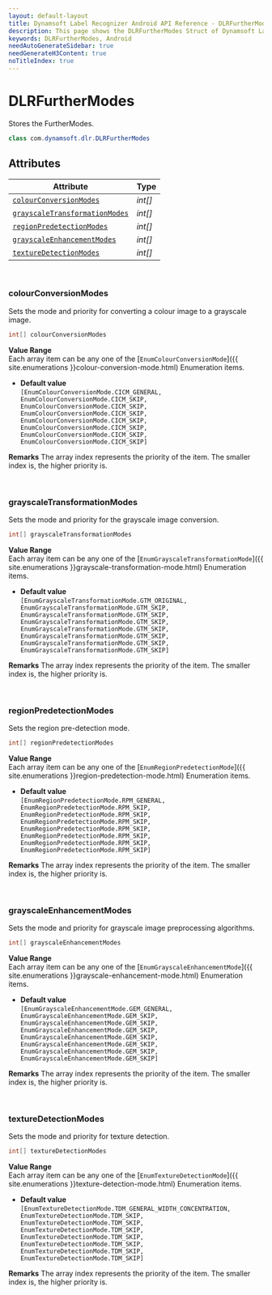 ```yaml
---
layout: default-layout
title: Dynamsoft Label Recognizer Android API Reference - DLRFurtherModes Struct
description: This page shows the DLRFurtherModes Struct of Dynamsoft Label Recognizer for Android SDK.
keywords: DLRFurtherModes, Android
needAutoGenerateSidebar: true
needGenerateH3Content: true
noTitleIndex: true
---
```



# DLRFurtherModes
Stores the FurtherModes. 

```java
class com.dynamsoft.dlr.DLRFurtherModes
```

## Attributes
  
| Attribute | Type |
|---------- | ---- |
| [`colourConversionModes`](#colourconversionmodes) |  *int\[\]* |
| [`grayscaleTransformationModes`](#grayscaletransformationmodes) |  *int\[\]* |
| [`regionPredetectionModes`](#regionpredetectionmodes) |  *int\[\]* |
| [`grayscaleEnhancementModes`](#grayscaleenhancementmodes) |  *int\[\]* | 
| [`textureDetectionModes`](#texturedetectionmodes) | *int\[\]* |


&nbsp;

### colourConversionModes
Sets the mode and priority for converting a colour image to a grayscale image.

```java
int[] colourConversionModes
```

**Value Range**  
   Each array item can be any one of the [`EnumColourConversionMode`]({{ site.enumerations }}colour-conversion-mode.html) Enumeration items. 
     
- **Default value**  
   `[EnumColourConversionMode.CICM_GENERAL, EnumColourConversionMode.CICM_SKIP, EnumColourConversionMode.CICM_SKIP, EnumColourConversionMode.CICM_SKIP, EnumColourConversionMode.CICM_SKIP, EnumColourConversionMode.CICM_SKIP, EnumColourConversionMode.CICM_SKIP, EnumColourConversionMode.CICM_SKIP]`  
     
**Remarks**
   The array index represents the priority of the item. The smaller index is, the higher priority is.  

&nbsp;

### grayscaleTransformationModes
Sets the mode and priority for the grayscale image conversion.

```csharp
int[] grayscaleTransformationModes
```

**Value Range**  
   Each array item can be any one of the [`EnumGrayscaleTransformationMode`]({{ site.enumerations }}grayscale-transformation-mode.html) Enumeration items. 
     
- **Default value**  
   `[EnumGrayscaleTransformationMode.GTM_ORIGINAL, EnumGrayscaleTransformationMode.GTM_SKIP, EnumGrayscaleTransformationMode.GTM_SKIP, EnumGrayscaleTransformationMode.GTM_SKIP, EnumGrayscaleTransformationMode.GTM_SKIP, EnumGrayscaleTransformationMode.GTM_SKIP, EnumGrayscaleTransformationMode.GTM_SKIP, EnumGrayscaleTransformationMode.GTM_SKIP]`  
     
**Remarks**
   The array index represents the priority of the item. The smaller index is, the higher priority is.  

&nbsp;

### regionPredetectionModes
Sets the region pre-detection mode.

```java
int[] regionPredetectionModes
```

**Value Range**  
   Each array item can be any one of the [`EnumRegionPredetectionMode`]({{ site.enumerations }}region-predetection-mode.html) Enumeration items.  
     
- **Default value**  
   `[EnumRegionPredetectionMode.RPM_GENERAL, EnumRegionPredetectionMode.RPM_SKIP, EnumRegionPredetectionMode.RPM_SKIP, EnumRegionPredetectionMode.RPM_SKIP, EnumRegionPredetectionMode.RPM_SKIP, EnumRegionPredetectionMode.RPM_SKIP, EnumRegionPredetectionMode.RPM_SKIP, EnumRegionPredetectionMode.RPM_SKIP]`  
     
**Remarks**
   The array index represents the priority of the item. The smaller index is, the higher priority is.

&nbsp;

### grayscaleEnhancementModes
Sets the mode and priority for grayscale image preprocessing algorithms.

```java
int[] grayscaleEnhancementModes
```

**Value Range**  
   Each array item can be any one of the [`EnumGrayscaleEnhancementMode`]({{ site.enumerations }}grayscale-enhancement-mode.html) Enumeration items.  
     
- **Default value**  
   `[EnumGrayscaleEnhancementMode.GEM_GENERAL, EnumGrayscaleEnhancementMode.GEM_SKIP, EnumGrayscaleEnhancementMode.GEM_SKIP, EnumGrayscaleEnhancementMode.GEM_SKIP, EnumGrayscaleEnhancementMode.GEM_SKIP, EnumGrayscaleEnhancementMode.GEM_SKIP, EnumGrayscaleEnhancementMode.GEM_SKIP, EnumGrayscaleEnhancementMode.GEM_SKIP]`  
     
**Remarks**
   The array index represents the priority of the item. The smaller index is, the higher priority is.

&nbsp;

### textureDetectionModes
Sets the mode and priority for texture detection. 

```java
int[] textureDetectionModes
```

**Value Range**  
   Each array item can be any one of the [`EnumTextureDetectionMode`]({{ site.enumerations }}texture-detection-mode.html) Enumeration items.  
     
- **Default value**  
   `[EnumTextureDetectionMode.TDM_GENERAL_WIDTH_CONCENTRATION, EnumTextureDetectionMode.TDM_SKIP, EnumTextureDetectionMode.TDM_SKIP, EnumTextureDetectionMode.TDM_SKIP, EnumTextureDetectionMode.TDM_SKIP, EnumTextureDetectionMode.TDM_SKIP, EnumTextureDetectionMode.TDM_SKIP, EnumTextureDetectionMode.TDM_SKIP]`  
     
**Remarks**
   The array index represents the priority of the item. The smaller index is, the higher priority is.
